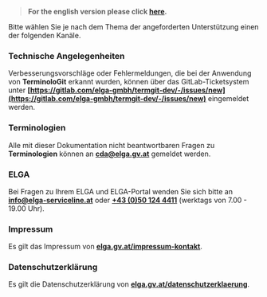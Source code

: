> **For the english version please click [here](support_en.md).**

Bitte wählen Sie je nach dem Thema der angeforderten Unterstützung einen der folgenden Kanäle.

### Technische Angelegenheiten
Verbesserungsvorschläge oder Fehlermeldungen, die bei der Anwendung von **TerminoloGit** erkannt wurden, können über das GitLab-Ticketsystem unter **[https://gitlab.com/elga-gmbh/termgit-dev/-/issues/new](https://gitlab.com/elga-gmbh/termgit-dev/-/issues/new)** eingemeldet werden. 

### Terminologien
Alle mit dieser Dokumentation nicht beantwortbaren Fragen zu **Terminologien** können an **[cda@elga.gv.at](mailto:cda@elga.gv.at)** gemeldet werden.

### ELGA
Bei Fragen zu Ihrem ELGA und ELGA-Portal wenden Sie sich bitte an **[info@elga-serviceline.at](mailto:info@elga-serviceline.at)** oder **[+43 (0)50 124 4411](tel:+43501244411)**
(werktags von 7.00 - 19.00 Uhr).

### Impressum
Es gilt das Impressum von **[elga.gv.at/impressum-kontakt](https://www.elga.gv.at/impressum-kontakt/)**.

### Datenschutzerklärung
Es gilt die Datenschutzerklärung von **[elga.gv.at/datenschutzerklaerung](https://www.elga.gv.at/datenschutzerklaerung/)**.